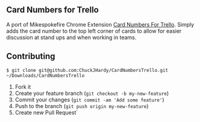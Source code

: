 ## Card Numbers for Trello

A port of Mikespokefire Chrome Extension [Card Numbers For Trello](https://github.com/mikespokefire/card_numbers_for_trello). Simply adds the card number to the top left corner of cards to allow for easier discussion at stand ups and when working in teams.

## Contributing

    $ git clone git@github.com:ChuckJHardy/CardNumbersTrello.git ~/Downloads/CardNumbersTrello

1. Fork it
2. Create your feature branch (`git checkout -b my-new-feature`)
3. Commit your changes (`git commit -am 'Add some feature'`)
4. Push to the branch (`git push origin my-new-feature`)
5. Create new Pull Request`
